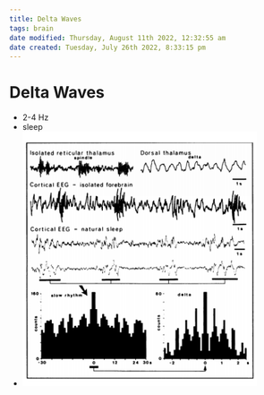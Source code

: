 ```yaml
---
title: Delta Waves
tags: brain
date modified: Thursday, August 11th 2022, 12:32:55 am
date created: Tuesday, July 26th 2022, 8:33:15 pm
---
```


# Delta Waves
- 2-4 Hz
- sleep
- ![im](assets/Pasted%20image%2020220502160733.png)

